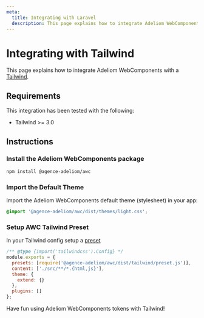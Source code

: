 ```yaml
---
meta:
  title: Integrating with Laravel
  description: This page explains how to integrate Adeliom WebComponents with a Laravel app.
---
```


# Integrating with Tailwind

This page explains how to integrate Adeliom WebComponents with a [Tailwind](https://tailwindcss.com/).

## Requirements

This integration has been tested with the following:

- Tailwind >= 3.0

## Instructions

### Install the Adeliom WebComponents package

```bash
npm install @agence-adeliom/awc
```

### Import the Default Theme

Import the Adeliom WebComponents default theme (stylesheet) in your app:

```css
@import '@agence-adeliom/awc/dist/themes/light.css';
```

### Setup AWC Tailwind Preset

In your Tailwind config setup a [preset](https://tailwindcss.com/docs/presets)

```js
/** @type {import('tailwindcss').Config} */
module.exports = {
  presets: [require('@agence-adeliom/awc/dist/tailwind/preset.js')],
  content: ['./src/**/*.{html,js}'],
  theme: {
    extend: {}
  },
  plugins: []
};
```

Have fun using Adeliom WebComponents tokens with Tailwind!
